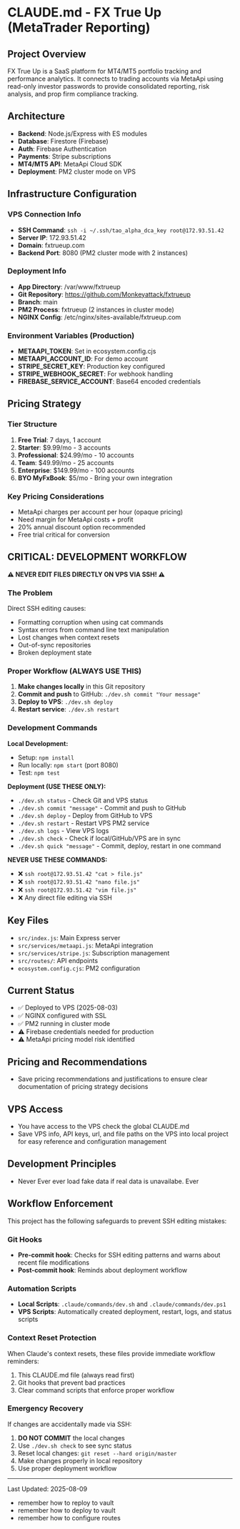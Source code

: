 # CLAUDE.md - FX True Up (MetaTrader Reporting)

## Project Overview
FX True Up is a SaaS platform for MT4/MT5 portfolio tracking and performance analytics. It connects to trading accounts via MetaApi using read-only investor passwords to provide consolidated reporting, risk analysis, and prop firm compliance tracking.

## Architecture
- **Backend**: Node.js/Express with ES modules
- **Database**: Firestore (Firebase)
- **Auth**: Firebase Authentication
- **Payments**: Stripe subscriptions
- **MT4/MT5 API**: MetaApi Cloud SDK
- **Deployment**: PM2 cluster mode on VPS

## Infrastructure Configuration

### VPS Connection Info
- **SSH Command**: `ssh -i ~/.ssh/tao_alpha_dca_key root@172.93.51.42`
- **Server IP**: 172.93.51.42
- **Domain**: fxtrueup.com
- **Backend Port**: 8080 (PM2 cluster mode with 2 instances)

### Deployment Info
- **App Directory**: /var/www/fxtrueup
- **Git Repository**: https://github.com/Monkeyattack/fxtrueup
- **Branch**: main
- **PM2 Process**: fxtrueup (2 instances in cluster mode)
- **NGINX Config**: /etc/nginx/sites-available/fxtrueup.com

### Environment Variables (Production)
- **METAAPI_TOKEN**: Set in ecosystem.config.cjs
- **METAAPI_ACCOUNT_ID**: For demo account
- **STRIPE_SECRET_KEY**: Production key configured
- **STRIPE_WEBHOOK_SECRET**: For webhook handling
- **FIREBASE_SERVICE_ACCOUNT**: Base64 encoded credentials

## Pricing Strategy

### Tier Structure
1. **Free Trial**: 7 days, 1 account
2. **Starter**: $9.99/mo - 3 accounts
3. **Professional**: $24.99/mo - 10 accounts  
4. **Team**: $49.99/mo - 25 accounts
5. **Enterprise**: $149.99/mo - 100 accounts
6. **BYO MyFxBook**: $5/mo - Bring your own integration

### Key Pricing Considerations
- MetaApi charges per account per hour (opaque pricing)
- Need margin for MetaApi costs + profit
- 20% annual discount option recommended
- Free trial critical for conversion

## CRITICAL: DEVELOPMENT WORKFLOW

**⚠️ NEVER EDIT FILES DIRECTLY ON VPS VIA SSH! ⚠️**

### The Problem
Direct SSH editing causes:
- Formatting corruption when using cat commands
- Syntax errors from command line text manipulation
- Lost changes when context resets
- Out-of-sync repositories
- Broken deployment state

### Proper Workflow (ALWAYS USE THIS)
1. **Make changes locally** in this Git repository
2. **Commit and push** to GitHub: `./dev.sh commit "Your message"`
3. **Deploy to VPS**: `./dev.sh deploy` 
4. **Restart service**: `./dev.sh restart`

### Development Commands
**Local Development:**
- Setup: `npm install`
- Run locally: `npm start` (port 8080)
- Test: `npm test`

**Deployment (USE THESE ONLY):**
- `./dev.sh status` - Check Git and VPS status
- `./dev.sh commit "message"` - Commit and push to GitHub
- `./dev.sh deploy` - Deploy from GitHub to VPS
- `./dev.sh restart` - Restart VPS PM2 service
- `./dev.sh logs` - View VPS logs
- `./dev.sh check` - Check if local/GitHub/VPS are in sync
- `./dev.sh quick "message"` - Commit, deploy, restart in one command

**NEVER USE THESE COMMANDS:**
- ❌ `ssh root@172.93.51.42 "cat > file.js"` 
- ❌ `ssh root@172.93.51.42 "nano file.js"`
- ❌ `ssh root@172.93.51.42 "vim file.js"`
- ❌ Any direct file editing via SSH

## Key Files
- `src/index.js`: Main Express server
- `src/services/metaapi.js`: MetaApi integration
- `src/services/stripe.js`: Subscription management
- `src/routes/`: API endpoints
- `ecosystem.config.cjs`: PM2 configuration

## Current Status
- ✅ Deployed to VPS (2025-08-03)
- ✅ NGINX configured with SSL
- ✅ PM2 running in cluster mode
- ⚠️ Firebase credentials needed for production
- ⚠️ MetaApi pricing model risk identified

## Pricing and Recommendations

- Save pricing recommendations and justifications to ensure clear documentation of pricing strategy decisions

## VPS Access

- You have access to the VPS check the global CLAUDE.md
- Save VPS info, API keys, url, and file paths on the VPS into local project for easy reference and configuration management

## Development Principles
- Never Ever ever load fake data if real data is unavailabe.  Ever

## Workflow Enforcement

This project has the following safeguards to prevent SSH editing mistakes:

### Git Hooks
- **Pre-commit hook**: Checks for SSH editing patterns and warns about recent file modifications
- **Post-commit hook**: Reminds about deployment workflow

### Automation Scripts
- **Local Scripts**: `.claude/commands/dev.sh` and `.claude/commands/dev.ps1`
- **VPS Scripts**: Automatically created deployment, restart, logs, and status scripts

### Context Reset Protection
When Claude's context resets, these files provide immediate workflow reminders:
1. This CLAUDE.md file (always read first)
2. Git hooks that prevent bad practices
3. Clear command scripts that enforce proper workflow

### Emergency Recovery
If changes are accidentally made via SSH:
1. **DO NOT COMMIT** the local changes
2. Use `./dev.sh check` to see sync status
3. Reset local changes: `git reset --hard origin/master`
4. Make changes properly in local repository
5. Use proper deployment workflow

---
Last Updated: 2025-08-09
- remember how to reploy to vault
- remember how to deploy to vault
- remember how to configure routes